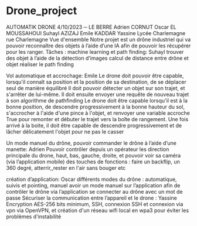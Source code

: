 # Drone_project


AUTOMATIK DRONE
4/10/2023
─
LE BERRE Adrien
CORNUT Oscar
EL MOUSSAHOUI Suhayl
AZIZAJ Emile
KADDAR Yassine
Lycée Charlemagne 
rue Charlemagne
Vue d'ensemble
Notre projet est un drône industriel qui va pouvoir reconnaître des objets à l’aide d’une IA afin de pouvoir les récupérer pour les ranger. 
Tâches :
machine learning et path finding: Suhayl
trouver des objet à l’aide de la détection d’images
calcul de distance entre drône et objet 
réaliser le path finding

Vol automatique et accrochage: Emile
Le drone doit pouvoir être capable, lorsqu'il connaît sa position et la position de sa destination, de se déplacer seul de manière équilibré
Il doit pouvoir détecter un objet sur son trajet, et s'arrêter de lui-même. Il doit ensuite envoyer une requête de nouveau trajet à son algorithme de pathfinding
Le drone doit être capable lorsqu'il est à la bonne position, de descendre progressivement à la bonne hauteur du sol, s'accrocher à l'aide d'une pince à l'objet, et renvoyer une variable accroche True pour remonter et débuter le trajet vers la boîte de rangement.
Une fois arrivé à la boite, il doit être capable de descendre progressivement et de lâcher délicatement l'objet pour ne pas le casser

Un mode manuel du drône, pouvoir commander le drône à l’aide d’une manette: Adrien
Pouvoir contrôler depuis un opérateur les direction principale du drone, haut, bas, gauche, droite, et pouvoir voir sa caméra (via l’application mobile)
des touches de fonctions : faire un backflip, un 360 degré, atterrir,,rester en l'air sans bouger etc


création d’application: Oscar
différents modes du drône : automatique, suivis et pointing, manuel
avoir un mode manuel sur l’application afin de contrôler le drône via l’application
se connecter au drône avec un mot de passe
Sécuriser la communication entre l’appareil et le drone : Yassine 
Encryption AES-256 bits minimum, SSH, connexion SSH et connexion via vpn via OpenVPN, et création d'un réseau wifi local en wpa3  pour éviter les problèmes d'instabilité 

